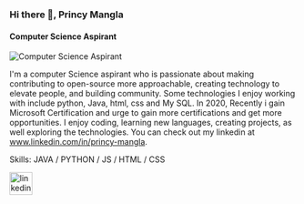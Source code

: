 ### Hi there 👋,  Princy Mangla 
#### Computer Science Aspirant 
![Computer Science Aspirant ](https://media.licdn.com/dms/image/D4D16AQF4BkGRoLHJSg/profile-displaybackgroundimage-shrink_350_1400/0/1687093539072?e=1692835200&v=beta&t=6RyoPGmLWKgQjyj6-9_48FrgjHkKLf-xlD7R2k9m6wI)

I'm a computer Science aspirant who is passionate about making contributing to open-source more approachable, creating technology to elevate people, and building community. Some technologies I enjoy working with include python, Java, html, css and My SQL. In 2020, Recently i gain Microsoft Certification and urge to gain more certifications and get more opportunities. I enjoy coding, learning new languages, creating projects, as well exploring the technologies. You can check out my linkedin at www.linkedin.com/in/princy-mangla.

Skills: JAVA / PYTHON / JS / HTML / CSS


[<img src='https://cdn.jsdelivr.net/npm/simple-icons@3.0.1/icons/linkedin.svg' alt='linkedin' height='40'>](https://www.linkedin.com/in/www.linkedin.com/in/princy-mangla./)  

